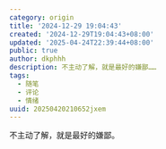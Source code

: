 ```yaml
---
category: origin
title: '2024-12-29 19:04:43'
created: '2024-12-29T19:04:43+08:00'
updated: '2025-04-24T22:39:44+08:00'
public: true
author: dkphhh
description: 不主动了解，就是最好的嫌鄙……
tags:
  - 随笔
  - 评论
  - 情绪
uuid: 20250420210652jxem
---
```


不主动了解，就是最好的嫌鄙。
